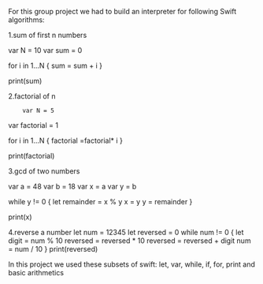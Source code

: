 For this group project we had to build an interpreter for following Swift algorithms:


1.sum of first n numbers

var N = 10
var sum = 0

for i in 1...N {
    sum = sum + i
}

print(sum)


2.factorial of n


    	var N = 5
var factorial = 1

for i in 1...N {
    factorial =factorial* i
}

print(factorial)
	
    	


3.gcd of two numbers

var a = 48
var b = 18
var x = a
var y = b

while y != 0 {
    let remainder = x % y
    x = y
    y = remainder
}

print(x)

    		
    		
4.reverse a number
let num = 12345
let reversed = 0
while num != 0 {
    let digit = num % 10
    reversed = reversed * 10
    reversed = reversed + digit
    num = num / 10
}
print(reversed)













In this project we used these subsets of swift:  let, var, while, if, for, print and basic arithmetics
